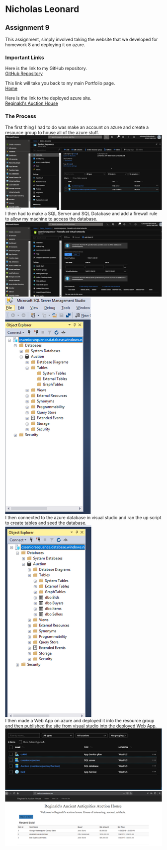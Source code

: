 # Nicholas Leonard

## Assignment 9

This assignment, simply involved taking the website that we developed for homework 8 and deploying it on azure.

### Important Links

Here is the link to my GitHub repository.<br/>
[GitHub Repository](https://github.com/NicholasLeonard/NicholasLeonard.github.io)<br/>

This link will take you back to my main Portfolio page.<br/>
[Home](../../index.md)<br/>

Here is the link to the deployed azure site.<br/>
[Reginald's Auction House](https://hw9.azurewebsites.net)

### The Process

The first thing I had to do was make an account on azure and create a resource group to house all of the azure stuff.<br/>
![picture](../Portfolio_Photos/Assignment9/ResourceGroup.PNG)
<br/>
I then had to make a SQL Server and SQL Database and add a firewall rule to allow my machine to access the database.<br/>
![picture](../Portfolio_Photos/Assignment9/FirewallRule.PNG)
<br/>
![picture](../Portfolio_Photos/Assignment9/azureDBEmpty.PNG)
<br/>
I then connected to the azure database in visual studio and ran the up script to create tables and seed the database.<br/>
![picture](../Portfolio_Photos/Assignment9/azureDBPopulated.PNG)
<br/>
I then made a Web App on azure and deployed it into the resource group and then published the site from visual studio into the deployed Web App.<br/>
![picture](../Portfolio_Photos/Assignment9/azureWebappNotpublished.PNG)
<br/>
![picture](../Portfolio_Photos/Assignment9/azureWebappPublished.PNG)
